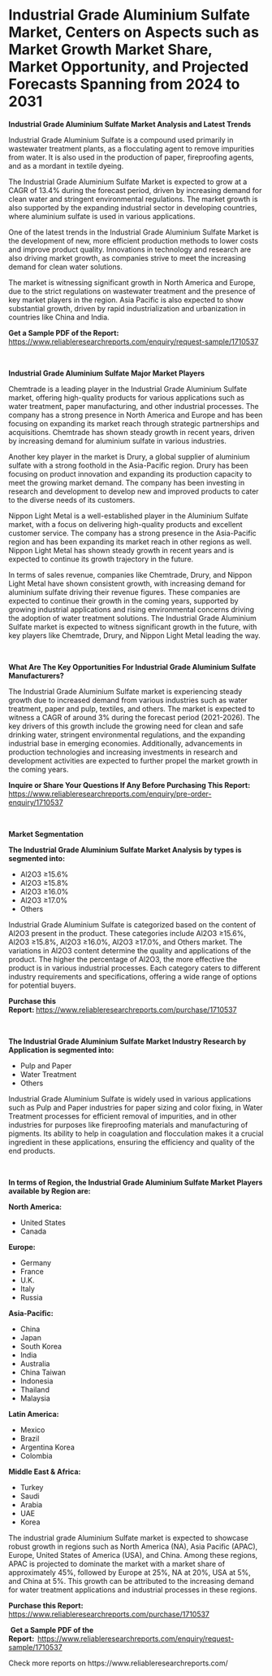 <p><h1>Industrial Grade Aluminium Sulfate Market, Centers on Aspects such as Market Growth Market Share, Market Opportunity, and Projected Forecasts Spanning from 2024 to 2031</h1></p><p><strong>Industrial Grade Aluminium Sulfate Market Analysis and Latest Trends</strong></p>
<p><p>Industrial Grade Aluminium Sulfate is a compound used primarily in wastewater treatment plants, as a flocculating agent to remove impurities from water. It is also used in the production of paper, fireproofing agents, and as a mordant in textile dyeing.</p><p>The Industrial Grade Aluminium Sulfate Market is expected to grow at a CAGR of 13.4% during the forecast period, driven by increasing demand for clean water and stringent environmental regulations. The market growth is also supported by the expanding industrial sector in developing countries, where aluminium sulfate is used in various applications.</p><p>One of the latest trends in the Industrial Grade Aluminium Sulfate Market is the development of new, more efficient production methods to lower costs and improve product quality. Innovations in technology and research are also driving market growth, as companies strive to meet the increasing demand for clean water solutions.</p><p>The market is witnessing significant growth in North America and Europe, due to the strict regulations on wastewater treatment and the presence of key market players in the region. Asia Pacific is also expected to show substantial growth, driven by rapid industrialization and urbanization in countries like China and India.</p></p>
<p><strong>Get a Sample PDF of the Report:&nbsp;</strong> <a href="https://www.reliableresearchreports.com/enquiry/request-sample/1710537">https://www.reliableresearchreports.com/enquiry/request-sample/1710537</a></p>
<p>&nbsp;</p>
<p><strong>Industrial Grade Aluminium Sulfate Major Market Players</strong></p>
<p><p>Chemtrade is a leading player in the Industrial Grade Aluminium Sulfate market, offering high-quality products for various applications such as water treatment, paper manufacturing, and other industrial processes. The company has a strong presence in North America and Europe and has been focusing on expanding its market reach through strategic partnerships and acquisitions. Chemtrade has shown steady growth in recent years, driven by increasing demand for aluminium sulfate in various industries.</p><p>Another key player in the market is Drury, a global supplier of aluminium sulfate with a strong foothold in the Asia-Pacific region. Drury has been focusing on product innovation and expanding its production capacity to meet the growing market demand. The company has been investing in research and development to develop new and improved products to cater to the diverse needs of its customers.</p><p>Nippon Light Metal is a well-established player in the Aluminium Sulfate market, with a focus on delivering high-quality products and excellent customer service. The company has a strong presence in the Asia-Pacific region and has been expanding its market reach in other regions as well. Nippon Light Metal has shown steady growth in recent years and is expected to continue its growth trajectory in the future.</p><p>In terms of sales revenue, companies like Chemtrade, Drury, and Nippon Light Metal have shown consistent growth, with increasing demand for aluminium sulfate driving their revenue figures. These companies are expected to continue their growth in the coming years, supported by growing industrial applications and rising environmental concerns driving the adoption of water treatment solutions. The Industrial Grade Aluminium Sulfate market is expected to witness significant growth in the future, with key players like Chemtrade, Drury, and Nippon Light Metal leading the way.</p></p>
<p>&nbsp;</p>
<p><strong>What Are The Key Opportunities For Industrial Grade Aluminium Sulfate Manufacturers?</strong></p>
<p><p>The Industrial Grade Aluminium Sulfate market is experiencing steady growth due to increased demand from various industries such as water treatment, paper and pulp, textiles, and others. The market is expected to witness a CAGR of around 3% during the forecast period (2021-2026). The key drivers of this growth include the growing need for clean and safe drinking water, stringent environmental regulations, and the expanding industrial base in emerging economies. Additionally, advancements in production technologies and increasing investments in research and development activities are expected to further propel the market growth in the coming years.</p></p>
<p><strong>Inquire or Share Your Questions If Any Before Purchasing This Report:</strong> <a href="https://www.reliableresearchreports.com/enquiry/pre-order-enquiry/1710537">https://www.reliableresearchreports.com/enquiry/pre-order-enquiry/1710537</a></p>
<p>&nbsp;</p>
<p><strong>Market Segmentation</strong></p>
<p><strong>The Industrial Grade Aluminium Sulfate Market Analysis by types is segmented into:</strong></p>
<p><ul><li>Al2O3 ≥15.6%</li><li>Al2O3 ≥15.8%</li><li>Al2O3 ≥16.0%</li><li>Al2O3 ≥17.0%</li><li>Others</li></ul></p>
<p><p>Industrial Grade Aluminium Sulfate is categorized based on the content of Al2O3 present in the product. These categories include Al2O3 ≥15.6%, Al2O3 ≥15.8%, Al2O3 ≥16.0%, Al2O3 ≥17.0%, and Others market. The variations in Al2O3 content determine the quality and applications of the product. The higher the percentage of Al2O3, the more effective the product is in various industrial processes. Each category caters to different industry requirements and specifications, offering a wide range of options for potential buyers.</p></p>
<p><strong>Purchase this Report:&nbsp;</strong><a href="https://www.reliableresearchreports.com/purchase/1710537">https://www.reliableresearchreports.com/purchase/1710537</a></p>
<p>&nbsp;</p>
<p><strong>The Industrial Grade Aluminium Sulfate Market Industry Research by Application is segmented into:</strong></p>
<p><ul><li>Pulp and Paper</li><li>Water Treatment</li><li>Others</li></ul></p>
<p><p>Industrial Grade Aluminium Sulfate is widely used in various applications such as Pulp and Paper industries for paper sizing and color fixing, in Water Treatment processes for efficient removal of impurities, and in other industries for purposes like fireproofing materials and manufacturing of pigments. Its ability to help in coagulation and flocculation makes it a crucial ingredient in these applications, ensuring the efficiency and quality of the end products.</p></p>
<p>&nbsp;</p>
<p><strong>In terms of Region, the Industrial Grade Aluminium Sulfate Market Players available by Region are:</strong></p>
<p>
    <p> <strong> North America: </strong>
        <ul>
            <li>United States</li>
            <li>Canada</li>
        </ul>
        </p> 
    <p> <strong> Europe: </strong>
        <ul>
            <li>Germany</li>
            <li>France</li>
            <li>U.K.</li>
            <li>Italy</li>
            <li>Russia</li>
        </ul>
        </p> 
    <p> <strong> Asia-Pacific: </strong>
        <ul>
            <li>China</li>
            <li>Japan</li>
            <li>South Korea</li>
            <li>India</li>
            <li>Australia</li>
            <li>China Taiwan</li>
            <li>Indonesia</li>
            <li>Thailand</li>
            <li>Malaysia</li>
        </ul>
        </p> 
    <p> <strong> Latin America: </strong>
        <ul>
            <li>Mexico</li>
            <li>Brazil</li>
            <li>Argentina Korea</li>
            <li>Colombia</li>
        </ul>
        </p> 
    <p> <strong> Middle East & Africa: </strong>
        <ul>
            <li>Turkey</li>
            <li>Saudi</li>
            <li>Arabia</li>
            <li>UAE</li>
            <li>Korea</li>
        </ul>
    </p>
    </p>
<p><p>The industrial grade Aluminium Sulfate market is expected to showcase robust growth in regions such as North America (NA), Asia Pacific (APAC), Europe, United States of America (USA), and China. Among these regions, APAC is projected to dominate the market with a market share of approximately 45%, followed by Europe at 25%, NA at 20%, USA at 5%, and China at 5%. This growth can be attributed to the increasing demand for water treatment applications and industrial processes in these regions.</p></p>
<p><strong>Purchase this Report: </strong><a href="https://www.reliableresearchreports.com/purchase/1710537">https://www.reliableresearchreports.com/purchase/1710537</a></p>
<p>&nbsp;<strong>Get a Sample PDF of the Report:&nbsp;&nbsp;</strong><a href="https://www.reliableresearchreports.com/enquiry/request-sample/1710537">https://www.reliableresearchreports.com/enquiry/request-sample/1710537</a></p>
<p><strong></strong></p>
<p>Check more reports on https://www.reliableresearchreports.com/</p>